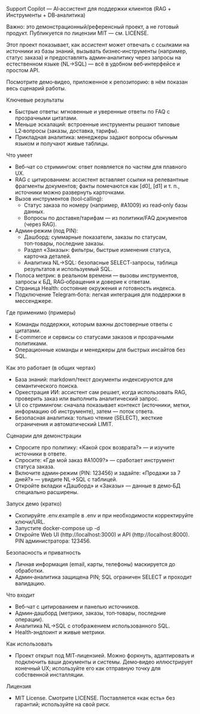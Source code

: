Support Copilot — AI‑ассистент для поддержки клиентов (RAG + Инструменты + DB‑аналитика)

Важно: это демонстрационный/референсный проект, а не готовый продукт. Публикуется по лицензии MIT — см. LICENSE.

Этот проект показывает, как ассистент может отвечать с ссылками на источники из базы знаний, вызывать бизнес‑инструменты (например, статус заказа) и предоставлять админ‑аналитику через запросы на естественном языке (NL→SQL) — всё в удобном веб‑интерфейсе и простом API.

Посмотрите демо‑видео, приложенное к репозиторию: в нём показан весь сценарий работы.

Ключевые результаты
- Быстрые ответы: мгновенные и уверенные ответы по FAQ с прозрачными цитатами.
- Меньше эскалаций: встроенные инструменты решают типовые L2‑вопросы (заказы, доставка, тарифы).
- Прикладная аналитика: менеджеры задают вопросы обычным языком и получают живые таблицы.

Что умеет
- Веб‑чат со стримингом: ответ появляется по частям для плавного UX.
- RAG с цитированием: ассистент вставляет ссылки на релевантные фрагменты документов; факты помечаются как [d0], [d1] и т. п., источники можно развернуть карточками.
- Вызов инструментов (tool‑calling):
  - Статус заказа по номеру (например, #A1009) из read‑only базы данных.
  - Вопросы по доставке/тарифам — из политики/FAQ документов (через RAG).
- Админ‑режим (под PIN):
  - Дашборд: суммарные показатели, заказы по статусам, топ‑товары, последние заказы.
  - Раздел «Заказы»: фильтры, быстрые изменения статуса, карточка деталей.
  - Аналитика NL→SQL: безопасные SELECT‑запросы, таблица результатов и используемый SQL.
- Полоса метрик: в реальном времени — вызовы инструментов, запросы к БД, RAG‑обращения и доверие к ответам.
- Страница Health: состояние окружения и готовность индекса.
- Подключение Telegram‑бота: легкая интеграция для поддержки в мессенджере.

Где применимо (примеры)
- Команды поддержки, которым важны достоверные ответы с цитатами.
- E‑commerce и сервисы со статусами заказов и прозрачными политиками.
- Операционные команды и менеджеры для быстрых инсайтов без SQL.

Как это работает (в общих чертах)
- База знаний: markdown/текст документы индексируются для семантического поиска.
- Оркестрация ИИ: ассистент сам решает, когда использовать RAG, проверить заказ или выполнить аналитический запрос.
- UI со стримингом: сначала показывает контекст (источники, метки, информацию об инструменте), затем — поток ответа.
- Безопасная аналитика: только чтение (SELECT), жесткие ограничения и автоматический LIMIT.

Сценарии для демонстрации
- Спросите про политику: «Какой срок возврата?» — и изучите источники в ответе.
- Спросите: «Где мой заказ #A1009?» — сработает инструмент статуса заказа.
- Включите админ‑режим (PIN: 123456) и задайте: «Продажи за 7 дней?» — увидите NL→SQL с таблицей.
- Откройте вкладки «Дашборд» и «Заказы» — данные в демо‑БД специально расширены.

Запуск демо (кратко)
- Скопируйте .env.example в .env и при необходимости корректируйте ключи/URL.
- Запустите docker-compose up -d
- Откройте Web UI (http://localhost:3000) и API (http://localhost:8000). PIN администратора: 123456.

Безопасность и приватность
- Личная информация (email, карты, телефоны) маскируется до обработки.
- Админ‑аналитика защищена PIN; SQL ограничен SELECT и проходит валидацию.

Что входит
- Веб‑чат с цитированием и панелью источников.
- Админ‑дашборд (метрики, заказы, топ‑товары, последние операции).
- Аналитика NL→SQL с отображением использованного SQL.
- Health‑эндпоинт и живые метрики.

Как использовать
- Проект открыт под MIT‑лицензией. Можно форкнуть, адаптировать и подключить ваши документы и системы. Демо‑видео иллюстрирует конечный UX; используйте его как отправную точку для собственной инсталляции.

Лицензия
- MIT License. Смотрите LICENSE. Поставляется «как есть» без гарантий; используйте на свой риск.
